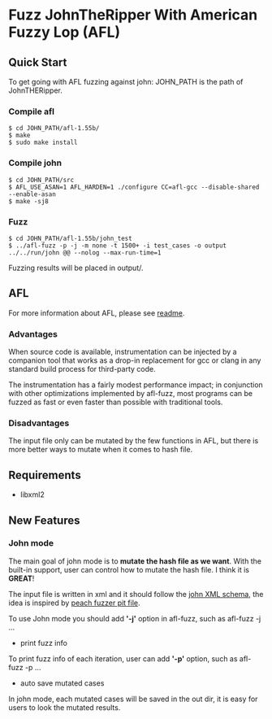 # Fuzz JohnTheRipper With American Fuzzy Lop (AFL)

## Quick Start

To get going with AFL fuzzing against john:
JOHN_PATH is the path of JohnTHERipper.

### Compile afl

    $ cd JOHN_PATH/afl-1.55b/
    $ make
    $ sudo make install

### Compile john

    $ cd JOHN_PATH/src
    $ AFL_USE_ASAN=1 AFL_HARDEN=1 ./configure CC=afl-gcc --disable-shared --enable-asan 
    $ make -sj8

### Fuzz

    $ cd JOHN_PATH/afl-1.55b/john_test
    $ ../afl-fuzz -p -j -m none -t 1500+ -i test_cases -o output ../../run/john @@ --nolog --max-run-time=1

Fuzzing results will be placed in output/.

## AFL

For more information about AFL, please see [readme](https://github.com/loverszhaokai/JohnTheRipper/blob/add_afl/afl-1.55b/docs/README).

### Advantages

When source code is available, instrumentation can be injected by a companion tool that works as a drop-in replacement for gcc or clang in any standard build process for third-party code.

The instrumentation has a fairly modest performance impact; in conjunction with other optimizations implemented by afl-fuzz, most programs can be fuzzed as fast or even faster than possible with traditional tools.


### Disadvantages

The input file only can be mutated by the few functions in AFL, but there is more better ways to mutate when it comes to hash file.


## Requirements

* libxml2

## New Features

### John mode

The main goal of john mode is to **mutate the hash file as we want**. With the built-in support, user can control how to mutate the hash file. I think it is **GREAT**!

The input file is written in xml and it should follow the [john XML schema](https://github.com/loverszhaokai/JohnTheRipper/blob/add_afl/afl-1.55b/docs/john.markdown), the idea is inspired by [peach fuzzer pit file](http://old.peachfuzzer.com/v3/PeachPit.html).

To use John mode you should add **'-j'** option in afl-fuzz, such as afl-fuzz -j ...

* print fuzz info

To print fuzz info of each iteration, user can add **'-p'** option, such as afl-fuzz -p ...

* auto save mutated cases

In john mode, each mutated cases will be saved in the out dir, it is easy for users to look the mutated results.